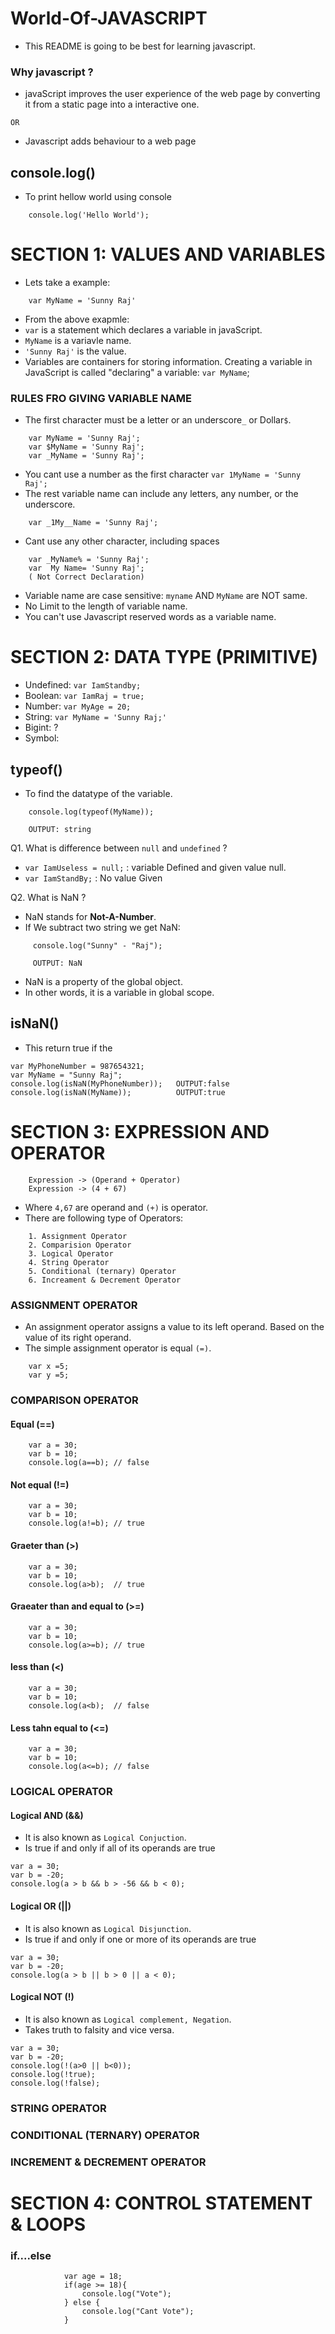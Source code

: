# World-Of-JAVASCRIPT
- This README is going to be best for learning javascript.

### Why javascript ?
- javaScript improves the user experience of the web page by converting it from a static page into a interactive one.

```OR ```

- Javascript adds behaviour to a web page 

## console.log()
- To print hellow world using console
```
    console.log('Hello World');
```

# SECTION 1: VALUES AND VARIABLES 
- Lets take a example:
```
    var MyName = 'Sunny Raj'
``` 
- From the above exapmle: 
- ```var``` is a statement which declares a variable in javaScript.
- ```MyName``` is a variavle name.
- ```'Sunny Raj'``` is the value.
- Variables are containers for storing information. Creating a variable in JavaScript is called "declaring" a variable: ```var MyName```; 

### RULES FRO GIVING VARIABLE NAME
- The first character must be a letter or an underscore```_``` or Dollar```$```. 
```
    var MyName = 'Sunny Raj';
    var $MyName = 'Sunny Raj';
    var _MyName = 'Sunny Raj';
```    
- You cant use a number as the first character ```var 1MyName = 'Sunny Raj';``` 
- The rest variable name can include any letters, any number, or the underscore. 
```
    var _1My__Name = 'Sunny Raj';
```
- Cant use any other character, including spaces 
```
    var _MyName% = 'Sunny Raj';
    var  My Name= 'Sunny Raj';
    ( Not Correct Declaration)
```
- Variable name are case sensitive:  ``` myname ``` AND ```MyName``` are NOT same.
- No Limit to the length of variable name.
- You can't use Javascript reserved words as a variable name. 

# SECTION 2: DATA TYPE (PRIMITIVE)
- Undefined:  ```var IamStandby;```
- Boolean:  ```var IamRaj = true;```
- Number:  ```var MyAge = 20;```
- String:  ```var MyName = 'Sunny Raj;'```
- Bigint: ?
- Symbol:

## typeof()
- To find the datatype of the variable.
```
    console.log(typeof(MyName));
```
```
    OUTPUT: string
```

Q1. What is difference between ```null``` and ```undefined``` ?
- ```var IamUseless = null;``` : variable Defined and given value null.
- ```var IamStandBy;``` : No value Given

Q2. What is NaN ?
- NaN stands for **Not-A-Number**.
- If We subtract two string we get NaN: 
```
     console.log("Sunny" - "Raj");
```
```
     OUTPUT: NaN
```
- NaN is a property of the global object.
- In other words, it is a variable in global scope.

## isNaN()
- This return true if the 
```
var MyPhoneNumber = 987654321;
var MyName = "Sunny Raj";
console.log(isNaN(MyPhoneNumber));   OUTPUT:false
console.log(isNaN(MyName));          OUTPUT:true
```

# SECTION 3: EXPRESSION AND OPERATOR
```
    Expression -> (Operand + Operator)
    Expression -> (4 + 67)
```
- Where ```4,67``` are operand and ```(+)``` is operator.
- There are following type of Operators:
```
    1. Assignment Operator
    2. Comparision Operator
    3. Logical Operator
    4. String Operator
    5. Conditional (ternary) Operator
    6. Increament & Decrement Operator
```

### ASSIGNMENT OPERATOR
- An assignment operator assigns a value to its left operand. Based on the value of its right operand.
- The simple assignment operator is equal ```(=)```.
```
    var x =5;
    var y =5;
```

### COMPARISON OPERATOR

####  Equal (==)
```
    var a = 30;
    var b = 10;
    console.log(a==b); // false
```    
#### Not equal (!=)
```
    var a = 30;
    var b = 10;
    console.log(a!=b); // true
```  
#### Graeter than (>)
```
    var a = 30;
    var b = 10;
    console.log(a>b);  // true
```  
#### Graeater than and equal to (>=)
```
    var a = 30;
    var b = 10;
    console.log(a>=b); // true
```  
#### less than (<)
```
    var a = 30;
    var b = 10;
    console.log(a<b);  // false
```  
#### Less tahn equal to (<=)
```
    var a = 30;
    var b = 10;
    console.log(a<=b); // false
```

### LOGICAL OPERATOR

#### Logical AND (&&) 
- It is also known as ```Logical Conjuction```.
- Is true if and only if  all of its operands are true
```
var a = 30;
var b = -20;
console.log(a > b && b > -56 && b < 0);
```
#### Logical OR (||) 
- It is also known as ```Logical Disjunction```.
- Is true if and only if one or more of its operands are true
```
var a = 30;
var b = -20;
console.log(a > b || b > 0 || a < 0);
```
#### Logical NOT (!) 
- It is also known as ```Logical complement, Negation```.
- Takes truth to falsity and vice versa.
```
var a = 30;
var b = -20;
console.log(!(a>0 || b<0));
console.log(!true);
console.log(!false);
```

### STRING OPERATOR
### CONDITIONAL (TERNARY) OPERATOR
### INCREMENT & DECREMENT OPERATOR

# SECTION 4: CONTROL STATEMENT & LOOPS
### if....else
```
            var age = 18;
            if(age >= 18){
                console.log("Vote");
            } else {
                console.log("Cant Vote");
            }
```       
